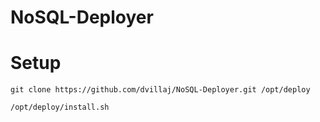 # NoSQL-Deployer

# Setup

```
git clone https://github.com/dvillaj/NoSQL-Deployer.git /opt/deploy

/opt/deploy/install.sh
```
